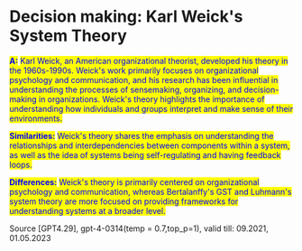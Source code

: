 # Decision making: Karl Weick's System Theory

<mark style="color:blue;">**A:**</mark> <mark style="color:blue;"></mark><mark style="color:blue;">Karl Weick, an American organizational theorist, developed his theory in the 1960s-1990s. Weick's work primarily focuses on organizational psychology and communication, and his research has been influential in understanding the processes of sensemaking, organizing, and decision-making in organizations. Weick's theory highlights the importance of understanding how individuals and groups interpret and make sense of their environments.</mark>

<mark style="color:blue;">**Similarities:**</mark> <mark style="color:blue;"></mark><mark style="color:blue;">Weick's theory shares the emphasis on understanding the relationships and interdependencies between components within a system, as well as the idea of systems being self-regulating and having feedback loops.</mark>

<mark style="color:blue;">**Differences:**</mark> <mark style="color:blue;"></mark><mark style="color:blue;">Weick's theory is primarily centered on organizational psychology and communication, whereas Bertalanffy's GST and Luhmann's system theory are more focused on providing frameworks for understanding systems at a broader level.</mark>

Source \[GPT4.29], gpt-4-0314(temp = 0.7,top\_p=1), valid till: 09.2021, 01.05.2023
